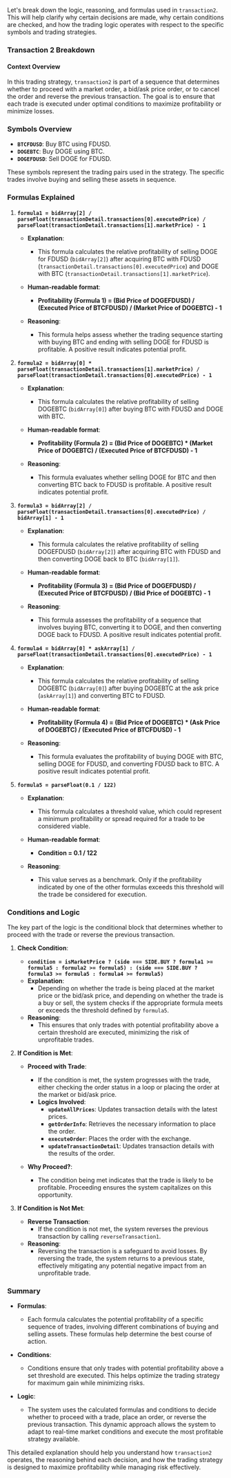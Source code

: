 Let's break down the logic, reasoning, and formulas used in `transaction2`. This will help clarify why certain decisions are made, why certain conditions are checked, and how the trading logic operates with respect to the specific symbols and trading strategies.

### **Transaction 2 Breakdown**

#### **Context Overview**
In this trading strategy, `transaction2` is part of a sequence that determines whether to proceed with a market order, a bid/ask price order, or to cancel the order and reverse the previous transaction. The goal is to ensure that each trade is executed under optimal conditions to maximize profitability or minimize losses.

### **Symbols Overview**
- **`BTCFDUSD`**: Buy BTC using FDUSD.
- **`DOGEBTC`**: Buy DOGE using BTC.
- **`DOGEFDUSD`**: Sell DOGE for FDUSD.

These symbols represent the trading pairs used in the strategy. The specific trades involve buying and selling these assets in sequence.

### **Formulas Explained**

1. **`formula1 = bidArray[2] / parseFloat(transactionDetail.transactions[0].executedPrice) / parseFloat(transactionDetail.transactions[1].marketPrice) - 1`**
   - **Explanation**:
     - This formula calculates the relative profitability of selling DOGE for FDUSD (`bidArray[2]`) after acquiring BTC with FDUSD (`transactionDetail.transactions[0].executedPrice`) and DOGE with BTC (`transactionDetail.transactions[1].marketPrice`).
   - **Human-readable format**:
     - **Profitability (Formula 1) = (Bid Price of DOGEFDUSD) / (Executed Price of BTCFDUSD) / (Market Price of DOGEBTC) - 1**

   - **Reasoning**:
     - This formula helps assess whether the trading sequence starting with buying BTC and ending with selling DOGE for FDUSD is profitable. A positive result indicates potential profit.

2. **`formula2 = bidArray[0] * parseFloat(transactionDetail.transactions[1].marketPrice) / parseFloat(transactionDetail.transactions[0].executedPrice) - 1`**
   - **Explanation**:
     - This formula calculates the relative profitability of selling DOGEBTC (`bidArray[0]`) after buying BTC with FDUSD and DOGE with BTC.
   - **Human-readable format**:
     - **Profitability (Formula 2) = (Bid Price of DOGEBTC) * (Market Price of DOGEBTC) / (Executed Price of BTCFDUSD) - 1**

   - **Reasoning**:
     - This formula evaluates whether selling DOGE for BTC and then converting BTC back to FDUSD is profitable. A positive result indicates potential profit.

3. **`formula3 = bidArray[2] / parseFloat(transactionDetail.transactions[0].executedPrice) / bidArray[1] - 1`**
   - **Explanation**:
     - This formula calculates the relative profitability of selling DOGEFDUSD (`bidArray[2]`) after acquiring BTC with FDUSD and then converting DOGE back to BTC (`bidArray[1]`).
   - **Human-readable format**:
     - **Profitability (Formula 3) = (Bid Price of DOGEFDUSD) / (Executed Price of BTCFDUSD) / (Bid Price of DOGEBTC) - 1**

   - **Reasoning**:
     - This formula assesses the profitability of a sequence that involves buying BTC, converting it to DOGE, and then converting DOGE back to FDUSD. A positive result indicates potential profit.

4. **`formula4 = bidArray[0] * askArray[1] / parseFloat(transactionDetail.transactions[0].executedPrice) - 1`**
   - **Explanation**:
     - This formula calculates the relative profitability of selling DOGEBTC (`bidArray[0]`) after buying DOGEBTC at the ask price (`askArray[1]`) and converting BTC to FDUSD.
   - **Human-readable format**:
     - **Profitability (Formula 4) = (Bid Price of DOGEBTC) * (Ask Price of DOGEBTC) / (Executed Price of BTCFDUSD) - 1**

   - **Reasoning**:
     - This formula evaluates the profitability of buying DOGE with BTC, selling DOGE for FDUSD, and converting FDUSD back to BTC. A positive result indicates potential profit.

5. **`formula5 = parseFloat(0.1 / 122)`**
   - **Explanation**:
     - This formula calculates a threshold value, which could represent a minimum profitability or spread required for a trade to be considered viable.
   - **Human-readable format**:
     - **Condition = 0.1 / 122**

   - **Reasoning**:
     - This value serves as a benchmark. Only if the profitability indicated by one of the other formulas exceeds this threshold will the trade be considered for execution.

### **Conditions and Logic**
The key part of the logic is the conditional block that determines whether to proceed with the trade or reverse the previous transaction.

1. **Check Condition**:
   - **`condition = isMarketPrice ? (side === SIDE.BUY ? formula1 >= formula5 : formula2 >= formula5) : (side === SIDE.BUY ? formula3 >= formula5 : formula4 >= formula5)`**
   - **Explanation**:
     - Depending on whether the trade is being placed at the market price or the bid/ask price, and depending on whether the trade is a buy or sell, the system checks if the appropriate formula meets or exceeds the threshold defined by `formula5`.
   - **Reasoning**:
     - This ensures that only trades with potential profitability above a certain threshold are executed, minimizing the risk of unprofitable trades.

2. **If Condition is Met**:
   - **Proceed with Trade**:
     - If the condition is met, the system progresses with the trade, either checking the order status in a loop or placing the order at the market or bid/ask price.
     - **Logics Involved**:
       - **`updateAllPrices`**: Updates transaction details with the latest prices.
       - **`getOrderInfo`**: Retrieves the necessary information to place the order.
       - **`executeOrder`**: Places the order with the exchange.
       - **`updateTransactionDetail`**: Updates transaction details with the results of the order.

   - **Why Proceed?**:
     - The condition being met indicates that the trade is likely to be profitable. Proceeding ensures the system capitalizes on this opportunity.

3. **If Condition is Not Met**:
   - **Reverse Transaction**:
     - If the condition is not met, the system reverses the previous transaction by calling `reverseTransaction1`.
   - **Reasoning**:
     - Reversing the transaction is a safeguard to avoid losses. By reversing the trade, the system returns to a previous state, effectively mitigating any potential negative impact from an unprofitable trade.

### **Summary**
- **Formulas**:
  - Each formula calculates the potential profitability of a specific sequence of trades, involving different combinations of buying and selling assets. These formulas help determine the best course of action.

- **Conditions**:
  - Conditions ensure that only trades with potential profitability above a set threshold are executed. This helps optimize the trading strategy for maximum gain while minimizing risks.

- **Logic**:
  - The system uses the calculated formulas and conditions to decide whether to proceed with a trade, place an order, or reverse the previous transaction. This dynamic approach allows the system to adapt to real-time market conditions and execute the most profitable strategy available.

This detailed explanation should help you understand how `transaction2` operates, the reasoning behind each decision, and how the trading strategy is designed to maximize profitability while managing risk effectively.